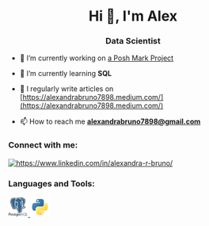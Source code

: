 <h1 align="center">Hi 👋, I'm Alex</h1>
<h3 align="center">Data Scientist</h3>

- 🔭 I’m currently working on [a Posh Mark Project](https://github.com/al-codes-now/Poshmark-Project.git)

- 🌱 I’m currently learning **SQL**

- 📝 I regularly write articles on [https://alexandrabruno7898.medium.com/](https://alexandrabruno7898.medium.com/)

- 📫 How to reach me **alexandrabruno7898@gmail.com**

<h3 align="left">Connect with me:</h3>
<p align="left">
<a href="https://linkedin.com/in/https://www.linkedin.com/in/alexandra-r-bruno/" target="blank"><img align="center" src="https://raw.githubusercontent.com/rahuldkjain/github-profile-readme-generator/master/src/images/icons/Social/linked-in-alt.svg" alt="https://www.linkedin.com/in/alexandra-r-bruno/" height="30" width="40" /></a>
</p>

<h3 align="left">Languages and Tools:</h3>
<p align="left"> <a href="https://www.postgresql.org" target="_blank"> <img src="https://raw.githubusercontent.com/devicons/devicon/master/icons/postgresql/postgresql-original-wordmark.svg" alt="postgresql" width="40" height="40"/> </a> <a href="https://www.python.org" target="_blank"> <img src="https://raw.githubusercontent.com/devicons/devicon/master/icons/python/python-original.svg" alt="python" width="40" height="40"/> </a> </p>

